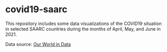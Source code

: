 # covid19-saarc
This repository includes some data visualizations of the COVID19 situation in selected SAARC countries during the months of April, May, and June in 2021.

Data source: [Our World in Data](https://covid.ourworldindata.org/data/owid-covid-data.json)
